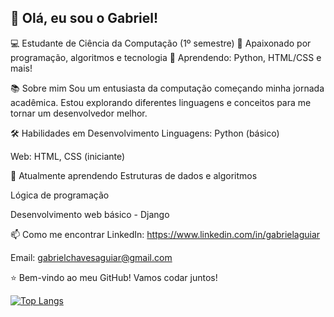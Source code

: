 

## 👋 Olá, eu sou o Gabriel!
💻 Estudante de Ciência da Computação (1º semestre)
🎯 Apaixonado por programação, algoritmos e tecnologia
🚀 Aprendendo: Python, HTML/CSS e mais!

📚 Sobre mim
Sou um entusiasta da computação começando minha jornada acadêmica. Estou explorando diferentes linguagens e conceitos para me tornar um desenvolvedor melhor.

🛠 Habilidades em Desenvolvimento
Linguagens: Python (básico)

Web: HTML, CSS (iniciante)

🌱 Atualmente aprendendo
Estruturas de dados e algoritmos

Lógica de programação

Desenvolvimento web básico - Django

📫 Como me encontrar
LinkedIn: https://www.linkedin.com/in/gabrielaguiar

Email: gabrielchavesaguiar@gmail.com

⭐ Bem-vindo ao meu GitHub! Vamos codar juntos!



[![Top Langs](https://github-readme-stats.vercel.app/api/top-langs/?username=gabrielca5)](https://github.com/gabrielca5/github-readme-stats)
